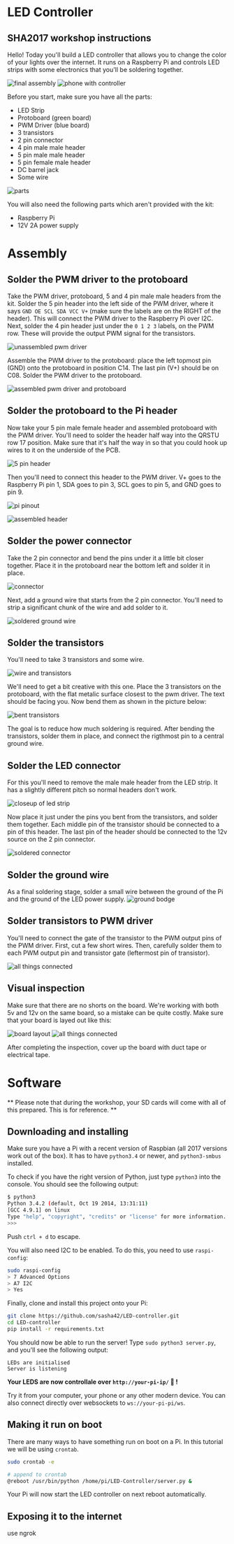 # LED Controller
SHA2017 workshop instructions
----------------
Hello! Today you'll build a LED controller that allows you to change the color of your lights over the internet. It runs on a Raspberry Pi and controls LED strips with some electronics that you'll be soldering together.

![final assembly](img/final-assembly.jpg)
![phone with controller](img/phone-hand.jpg)

Before you start, make sure you have all the parts:
- LED Strip
- Protoboard (green board)
- PWM Driver (blue board)
- 3 transistors
- 2 pin connector
- 4 pin male male header
- 5 pin male male header
- 5 pin female male header
- DC barrel jack
- Some wire

![parts](img/parts-list.jpg)

You will also need the following parts which aren't provided with the kit:
- Raspberry Pi
- 12V 2A power supply

Assembly
====

Solder the PWM driver to the protoboard
---------------------
Take the PWM driver, protoboard, 5 and 4 pin male male headers from the kit. Solder the 5 pin header into the left side of the PWM driver, where it says `GND OE SCL SDA VCC V+` (make sure the labels are on the RIGHT of the header). This will connect the PWM driver to the Raspberry Pi over I2C. Next, solder the 4 pin header just under the `0 1 2 3` labels, on the PWM row. These will provide the output PWM signal for the transistors. 

![unassembled pwm driver](img/unnasembled-pwm-driver.jpg)

Assemble the PWM driver to the protoboard: place the left topmost pin (GND) onto the protoboard in position C14. The last pin (V+) should be on C08. Solder the PWM driver to the protoboard.

![assembled pwm driver and protoboard](img/assembled-pwm-driver.jpg)


Solder the protoboard to the Pi header
--------------------------------------
Now take your 5 pin male female header and assembled protoboard with the PWM driver. You'll need to solder the header half way into the QRSTU row 17 position. Make sure that it's half the way in so that you could hook up wires to it on the underside of the PCB.

![5 pin header](img/5-pin-header.jpg)

Then you'll need to connect this header to the PWM driver. V+ goes to the Raspberry Pi pin 1, SDA goes to pin 3, SCL goes to pin 5, and GND goes to pin 9.

![pi pinout](img/pi-pinout.png)

![assembled header](img/5-pin-header-assembled.jpg)


Solder the power connector
--------------------------
Take the 2 pin connector and bend the pins under it a little bit closer together. Place it in the protoboard near the bottom left and solder it in place.

![connector](img/power-connector.jpg)

Next, add a ground wire that starts from the 2 pin connector. You'll need to strip a significant chunk of the wire and add solder to it.

![soldered ground wire](img/power-connector-soldered.jpg)



Solder the transistors
----------------------
You'll need to take 3 transistors and some wire. 

![wire and transistors](img/transistors-and-wire.jpg)

We'll need to get a bit creative with this one. Place the 3 transistors on the protoboard, with the flat metalic surface closest to the pwm driver. The text should be facing you. Now	 bend them as shown in the picture below:

![bent transistors](img/transistors-and-wire-assembled.jpg)

The goal is to reduce how much soldering is required. After bending the transistors, solder them in place, and connect the rigthmost pin to a central ground wire.


Solder the LED connector
------------------------
For this you'll need to remove the male male header from the LED strip. It has a slightly different pitch so normal headers don't work. 

![closeup of led strip](img/led-connector.jpg)

Now place it just under the pins you bent from the transistors, and solder them together. Each middle pin of the transistor should be connected to a pin of this header. The last pin of the header should be connected to the 12v source on the 2 pin connector.

![soldered connector](img/led-connector-soldered.jpg)


Solder the ground wire
----------------------
As a final soldering stage, solder a small wire between the ground of the Pi and the ground of the LED power supply.
![ground bodge](img/ground-wire.jpg)


Solder transistors to PWM driver
-------------------------------
You'll need to connect the gate of the transistor to the PWM output pins of the PWM driver. First, cut a few short wires. Then, carefully solder them to each PWM output pin and transistor gate (leftermost pin of transistor).

![all things connected](img/solder-led-connector.jpg)


Visual inspection
-----------------
Make sure that there are no shorts on the board. We're working with both 5v and 12v on the same board, so a mistake can be quite costly. Make sure that your board is layed out like this:

![board layout](img/board-layout.jpg)
![all things connected](img/solder-led-connector.jpg)

After completing the inspection, cover up the board with duct tape or electrical tape.


Software
====

** Please note that during the workshop, your SD cards will come with all of this prepared. This is for reference. **

Downloading and installing
--------------
Make sure you have a Pi with a recent version of Raspbian (all 2017 versions work out of the box). It has to have `python3.4` or newer, and `python3-smbus` installed.

To check if you have the right version of Python, just type `python3` into the console. You should see the following output:

```bash
$ python3
Python 3.4.2 (default, Oct 19 2014, 13:31:11) 
[GCC 4.9.1] on linux
Type "help", "copyright", "credits" or "license" for more information.
>>> 
```
Push `ctrl + d` to escape.

You will also need I2C to be enabled. To do this, you need to use `raspi-config`:
```bash
sudo raspi-config
> 7 Advanced Options
> A7 I2C
> Yes
```

Finally, clone and install this project onto your Pi:
```bash
git clone https://github.com/sasha42/LED-controller.git
cd LED-controller
pip install -r requirements.txt
````

You should now be able to run the server! Type `sudo python3 server.py`, and you'll see the following output:
```baash
LEDs are initialised
Server is listening
```
**Your LEDS are now controllale over `http://your-pi-ip/` :tada: !** 

Try it from your computer, your phone or any other modern device. You can also connect directly over websockets to `ws://your-pi-pi/ws`.

Making it run on boot
-----------
There are many ways to have something run on boot on a Pi. In this tutorial we will be using `crontab`.	

```bash
sudo crontab -e

# append to crontab
@reboot /usr/bin/python /home/pi/LED-Controller/server.py &
```
Your Pi will now start the LED controller on next reboot automatically.

Exposing it to the internet
---------------
use ngrok



